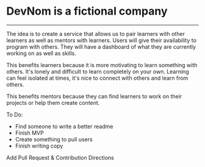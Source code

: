 # DevNom is a fictional company
---

The idea is to create a service that allows us to pair learners with other learners as well as mentors with learners.
Users will give their availability to program with others. They will have a dashboard of what they are currently working on as well as skills.

This benefits learners because it is more motivating to learn something with others. It's lonely and difficult to learn
completely on your own. Learning can feel isolated at times, it's nice to connect with others and learn from others.

This benefits mentors because they can find learners to work on their projects or help them create content. 

To Do:
- Find someone to write a better readme
- Finish MVP
- Create something to pull users
- Finish writing copy

Add Pull Request & Contribution Directions


